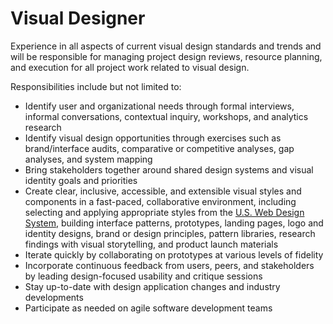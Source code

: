 # Visual Designer

Experience in all aspects of current visual design standards and trends and will be responsible for managing project design reviews, resource planning, and execution for all project work related to visual design.

Responsibilities include but not limited to:
- Identify user and organizational needs through formal interviews, informal conversations, contextual inquiry, workshops, and analytics research
- Identify visual design opportunities through exercises such as brand/interface audits, comparative or competitive analyses, gap analyses, and system mapping
- Bring stakeholders together around shared design systems and visual identity goals and priorities
- Create clear, inclusive, accessible, and extensible visual styles and components in a fast-paced, collaborative environment, including selecting and applying appropriate styles from the [U.S. Web Design System](https://designsystem.digital.gov/), building interface patterns, prototypes, landing pages, logo and identity designs, brand or design principles, pattern libraries, research findings with visual storytelling, and product launch materials
- Iterate quickly by collaborating on prototypes at various levels of fidelity
- Incorporate continuous feedback from users, peers, and stakeholders by leading design-focused usability and critique sessions
- Stay up-to-date with design application changes and industry developments
- Participate as needed on agile software development teams
